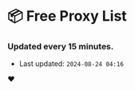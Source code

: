 # :package: Free Proxy List
### Updated every 15 minutes.

- Last updated: `2024-08-24 04:16`

:heart:
